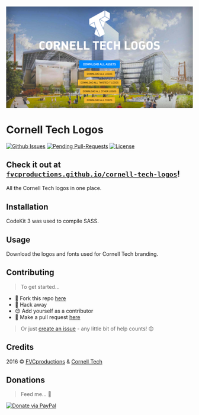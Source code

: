 [![showcase](assets/img/iteration-2.png)](http://fvcproductions.github.io/cornell-tech-logos)

# Cornell Tech Logos

[![Github Issues](http://githubbadges.herokuapp.com/fvcproductions/cornell-tech-logos/issues.svg?style=flat-square)](https://github.com/fvcproductions/cornell-tech-logos/issues) [![Pending Pull-Requests](http://githubbadges.herokuapp.com/fvcproductions/cornell-tech-logos/pulls.svg?style=flat-square)](https://github.com/fvcproductions/cornell-tech-logos/pulls) [![License](http://img.shields.io/:license-mit-blue.svg?style=flat-square)](http://badges.mit-license.org)

## Check it out at [`fvcproductions.github.io/cornell-tech-logos`](http://fvcproductions.github.io/cornell-tech-logos)!

All the Cornell Tech logos in one place.

## Installation

CodeKit 3 was used to compile SASS.

## Usage

Download the logos and fonts used for Cornell Tech branding.

## Contributing

> To get started...

- 🍴 Fork this repo [here](https://github.com/fvcproductions/readme#fork-destination-box)
- 🔨 Hack away
- 😊 Add yourself as a contributor
- 🔧 Make a pull request [here](https://github.com/fvcproductions/cornell-tech-logos/compare)

> Or just [create an issue](https://github.com/fvcproductions/cornell-tech-logos/issues) - any little bit of help counts! 😊

## Credits

2016 © [FVCproductions](http://fvcproductions.com) & [Cornell Tech](http://tech.cornell.edu)

## Donations

> Feed me... 🍕

[![Donate via PayPal](https://raw.github.com/xioTechnologies/PayPal-Button/master/PayPal%20Button.png)](http://paypal.me/fvcproductions)